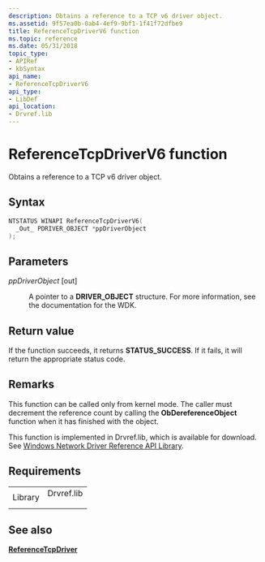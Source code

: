 ```yaml
---
description: Obtains a reference to a TCP v6 driver object.
ms.assetid: 9f57ea0b-0ab4-4ef9-9bf1-1f41f72dfbe9
title: ReferenceTcpDriverV6 function
ms.topic: reference
ms.date: 05/31/2018
topic_type: 
- APIRef
- kbSyntax
api_name: 
- ReferenceTcpDriverV6
api_type: 
- LibDef
api_location: 
- Drvref.lib
---
```


# ReferenceTcpDriverV6 function

Obtains a reference to a TCP v6 driver object.

## Syntax


```C++
NTSTATUS WINAPI ReferenceTcpDriverV6(
  _Out_ PDRIVER_OBJECT *ppDriverObject
);
```



## Parameters

<dl> <dt>

*ppDriverObject* \[out\]
</dt> <dd>

A pointer to a **DRIVER\_OBJECT** structure. For more information, see the documentation for the WDK.

</dd> </dl>

## Return value

If the function succeeds, it returns **STATUS\_SUCCESS**. If it fails, it will return the appropriate status code.

## Remarks

This function can be called only from kernel mode. The caller must decrement the reference count by calling the **ObDereferenceObject** function when it has finished with the object.

This function is implemented in Drvref.lib, which is available for download. See [Windows Network Driver Reference API Library](https://www.microsoft.com/downloads/details.aspx?FamilyID=85037e05-f8f8-46b4-a013-3aa6248396c0).

## Requirements



|                    |                                                                                       |
|--------------------|---------------------------------------------------------------------------------------|
| Library<br/> | <dl> <dt>Drvref.lib</dt> </dl> |



## See also

<dl> <dt>

[**ReferenceTcpDriver**](referencetcpdriver.md)
</dt> </dl>

 

 




